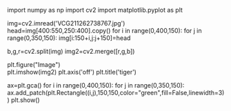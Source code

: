 import numpy as np
import cv2
import matplotlib.pyplot as plt


img=cv2.imread('VCG211262738767.jpg')
head=img[400:550,250:400].copy()
for i in range(0,400,150):
    for j in range(0,350,150):
        img[i:150+i,j:j+150]=head

b,g,r=cv2.split(img)
img2=cv2.merge([r,g,b])


plt.figure("Image")  
plt.imshow(img2)
plt.axis('off')
plt.title('tiger')

ax=plt.gca()
for i in range(0,400,150):
    for j in range(0,350,150):
        ax.add_patch(plt.Rectangle((i,j),150,150,color="green",fill=False,linewidth=3))
plt.show()

